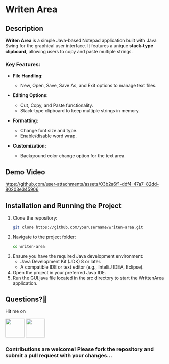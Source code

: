 # Writen Area

## Description

**Writen Area** is a simple Java-based Notepad application built with Java Swing for the graphical user interface. It features a unique **stack-type clipboard**, allowing users to copy and paste multiple strings.

### Key Features:
- **File Handling:**
  - New, Open, Save, Save As, and Exit options to manage text files.
  
- **Editing Options:**
  - Cut, Copy, and Paste functionality.
  - Stack-type clipboard to keep multiple strings in memory.

- **Formatting:**
  - Change font size and type.
  - Enable/disable word wrap.

- **Customization:**
  - Background color change option for the text area.
 
## Demo Video
https://github.com/user-attachments/assets/03b2a6f1-ddf4-47a7-82dd-80203e345906

## Installation and Running the Project

1. Clone the repository:
   ```bash
   git clone https://github.com/yourusername/writen-area.git
   ```
2. Navigate to the project folder:
   ```bash
   cd writen-area
   ```
3. Ensure you have the required Java development environment:
    - Java Development Kit (JDK) 8 or later.
    - A compatible IDE or text editor (e.g., IntelliJ IDEA, Eclipse).
4. Open the project in your preferred Java IDE.
5. Run the GUI.java file located in the src directory to start the WrittenArea application.


## Questions?🤔
 
 Hit me on
 
<a href="https://twitter.com/Abhinav84319011"><img src="https://user-images.githubusercontent.com/35039342/55471524-8e24cb00-5627-11e9-9389-58f3d4419153.png" width="60"></a>
<a href="https://www.linkedin.com/in/abhinavkumar18/"><img src="https://user-images.githubusercontent.com/35039342/55471530-94b34280-5627-11e9-8c0e-6fe86a8406d6.png" width="60"></a>

### Contributions are welcome! Please fork the repository and submit a pull request with your changes...
